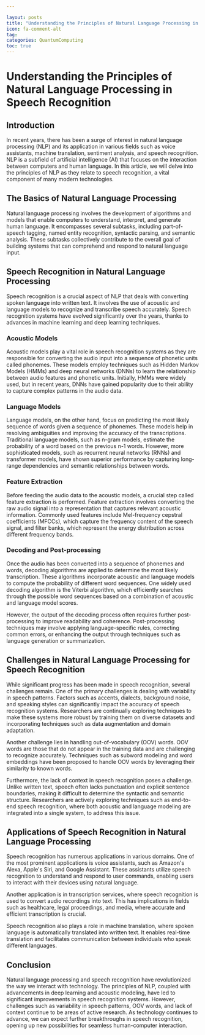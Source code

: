 ```yaml
---

layout: posts
title: "Understanding the Principles of Natural Language Processing in Speech Recognition"
icon: fa-comment-alt
tag:      
categories: QuantumComputing
toc: true
---
```




# Understanding the Principles of Natural Language Processing in Speech Recognition

## Introduction

In recent years, there has been a surge of interest in natural language processing (NLP) and its application in various fields such as voice assistants, machine translation, sentiment analysis, and speech recognition. NLP is a subfield of artificial intelligence (AI) that focuses on the interaction between computers and human language. In this article, we will delve into the principles of NLP as they relate to speech recognition, a vital component of many modern technologies.

## The Basics of Natural Language Processing

Natural language processing involves the development of algorithms and models that enable computers to understand, interpret, and generate human language. It encompasses several subtasks, including part-of-speech tagging, named entity recognition, syntactic parsing, and semantic analysis. These subtasks collectively contribute to the overall goal of building systems that can comprehend and respond to natural language input.

## Speech Recognition in Natural Language Processing

Speech recognition is a crucial aspect of NLP that deals with converting spoken language into written text. It involves the use of acoustic and language models to recognize and transcribe speech accurately. Speech recognition systems have evolved significantly over the years, thanks to advances in machine learning and deep learning techniques.

### Acoustic Models

Acoustic models play a vital role in speech recognition systems as they are responsible for converting the audio input into a sequence of phonetic units called phonemes. These models employ techniques such as Hidden Markov Models (HMMs) and deep neural networks (DNNs) to learn the relationship between audio features and phonetic units. Initially, HMMs were widely used, but in recent years, DNNs have gained popularity due to their ability to capture complex patterns in the audio data.

### Language Models

Language models, on the other hand, focus on predicting the most likely sequence of words given a sequence of phonemes. These models help in resolving ambiguities and improving the accuracy of the transcriptions. Traditional language models, such as n-gram models, estimate the probability of a word based on the previous n-1 words. However, more sophisticated models, such as recurrent neural networks (RNNs) and transformer models, have shown superior performance by capturing long-range dependencies and semantic relationships between words.

### Feature Extraction

Before feeding the audio data to the acoustic models, a crucial step called feature extraction is performed. Feature extraction involves converting the raw audio signal into a representation that captures relevant acoustic information. Commonly used features include Mel-frequency cepstral coefficients (MFCCs), which capture the frequency content of the speech signal, and filter banks, which represent the energy distribution across different frequency bands.

### Decoding and Post-processing

Once the audio has been converted into a sequence of phonemes and words, decoding algorithms are applied to determine the most likely transcription. These algorithms incorporate acoustic and language models to compute the probability of different word sequences. One widely used decoding algorithm is the Viterbi algorithm, which efficiently searches through the possible word sequences based on a combination of acoustic and language model scores.

However, the output of the decoding process often requires further post-processing to improve readability and coherence. Post-processing techniques may involve applying language-specific rules, correcting common errors, or enhancing the output through techniques such as language generation or summarization.

## Challenges in Natural Language Processing for Speech Recognition

While significant progress has been made in speech recognition, several challenges remain. One of the primary challenges is dealing with variability in speech patterns. Factors such as accents, dialects, background noise, and speaking styles can significantly impact the accuracy of speech recognition systems. Researchers are continually exploring techniques to make these systems more robust by training them on diverse datasets and incorporating techniques such as data augmentation and domain adaptation.

Another challenge lies in handling out-of-vocabulary (OOV) words. OOV words are those that do not appear in the training data and are challenging to recognize accurately. Techniques such as subword modeling and word embeddings have been proposed to handle OOV words by leveraging their similarity to known words.

Furthermore, the lack of context in speech recognition poses a challenge. Unlike written text, speech often lacks punctuation and explicit sentence boundaries, making it difficult to determine the syntactic and semantic structure. Researchers are actively exploring techniques such as end-to-end speech recognition, where both acoustic and language modeling are integrated into a single system, to address this issue.

## Applications of Speech Recognition in Natural Language Processing

Speech recognition has numerous applications in various domains. One of the most prominent applications is voice assistants, such as Amazon's Alexa, Apple's Siri, and Google Assistant. These assistants utilize speech recognition to understand and respond to user commands, enabling users to interact with their devices using natural language.

Another application is in transcription services, where speech recognition is used to convert audio recordings into text. This has implications in fields such as healthcare, legal proceedings, and media, where accurate and efficient transcription is crucial.

Speech recognition also plays a role in machine translation, where spoken language is automatically translated into written text. It enables real-time translation and facilitates communication between individuals who speak different languages.

## Conclusion

Natural language processing and speech recognition have revolutionized the way we interact with technology. The principles of NLP, coupled with advancements in deep learning and acoustic modeling, have led to significant improvements in speech recognition systems. However, challenges such as variability in speech patterns, OOV words, and lack of context continue to be areas of active research. As technology continues to advance, we can expect further breakthroughs in speech recognition, opening up new possibilities for seamless human-computer interaction.